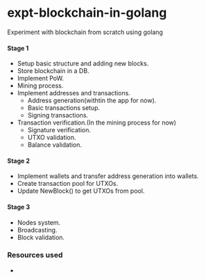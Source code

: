 # expt-blockchain-in-golang
 Experiment with blockchain from scratch using golang

#### Stage 1
- Setup basic structure and adding new blocks.
- Store blockchain in a DB.
- Implement PoW.
- Mining process.
- Implement addresses and transactions.
    - Address generation(withtin the app for now).
    - Basic transactions setup.
    - Signing transactions.
- Transaction verification.(In the mining process for now)
    - Signature verification.
    - UTXO validation.
    - Balance validation.

#### Stage 2
- Implement wallets and transfer address generation into wallets.
- Create transaction pool for UTXOs.
- Update NewBlock() to get UTXOs from pool.

#### Stage 3
- Nodes system.
- Broadcasting.
- Block validation.


### Resources used
- 